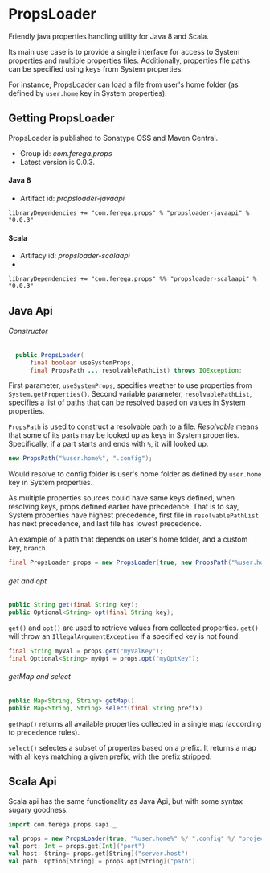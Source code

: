 PropsLoader
===========

Friendly java properties handling utility for Java 8 and Scala.

Its main use case is to provide a single interface for access to System properties and multiple properties files. Additionally, properties file paths can be specified using keys from System properties.

For instance, PropsLoader can load a file from user's home folder (as defined by `user.home` key in System properties).

Getting PropsLoader
-------------------

PropsLoader is published to Sonatype OSS and Maven Central.

* Group id: *com.ferega.props*
* Latest version is 0.0.3.

#### Java 8 ####

* Artifact id: *propsloader-javaapi*

`libraryDependencies += "com.ferega.props" % "propsloader-javaapi" % "0.0.3"`

#### Scala ####

* Artifacy id: *propsloader-scalaapi*
* 
`libraryDependencies += "com.ferega.props" %% "propsloader-scalaapi" % "0.0.3"`

Java Api
--------

###### Constructor ######

```java
  public PropsLoader(
      final boolean useSystemProps,
      final PropsPath ... resolvablePathList) throws IOException;
```

First parameter, `useSystemProps`, specifies weather to use properties from `System.getProperties()`.
Second variable parameter, `resolvablePathList`, specifies a list of paths that can be resolved based on values in System properties.

`PropsPath` is used to construct a resolvable path to a file. _Resolvable_ means that some of its parts may be looked up as keys in System properties.
Specifically, if a part starts and ends with `%`, it will looked up.

```java
new PropsPath("%user.home%", ".config");
```

Would resolve to config folder is user's home folder as defined by `user.home` key in System properties.

As multiple properties sources could have same keys defined, when resolving keys, props defined earlier have precedence. That is to say, System properties have highest precedence, first file in `resolvablePathList` has next precedence, and last file has lowest precedence.

An example of a path that depends on user's home folder, and a custom key, `branch`.
```java
final PropsLoader props = new PropsLoader(true, new PropsPath("%user.home%", ".config", "project", "%branch%", "server.config")); 
```

###### get and opt ######

```java
public String get(final String key);
public Optional<String> opt(final String key);
```

`get()` and `opt()` are used to retrieve values from collected properties. `get()` will throw an `IllegalArgumentException` if a specified key is not found.

```java
final String myVal = props.get("myValKey");
final Optional<String> myOpt = props.opt("myOptKey");
```


###### getMap and select ######

```java
public Map<String, String> getMap()
public Map<String, String> select(final String prefix)
```

`getMap()` returns all available properties collected in a single map (according to precedence rules).

`select()` selectes a subset of propertes based on a prefix. It returns a map with all keys matching a given prefix, with the prefix stripped.


Scala Api
---------

Scala api has the same functionality as Java Api, but with some syntax sugary goodness.

```scala
import com.ferega.props.sapi._

val props = new PropsLoader(true, "%user.home%" %/ ".config" %/ "project" %/ "%branch%" %/ "server.config") 
val port: Int = props.get[Int]("port")
val host: String= props.get[String]("server.host")
val path: Option[String] = props.opt[String]("path") 
```
